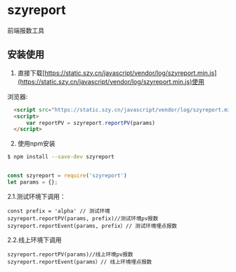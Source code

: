 # szyreport

 
前端报数工具  


## 安装使用

1. 直接下载[https://static.szy.cn/javascript/vendor/log/szyreport.min.js](https://static.szy.cn/javascript/vendor/log/szyreport.min.js)使用  


浏览器:
``` html
  <script src="https://static.szy.cn/javascript/vendor/log/szyreport.min.js"></script>
  <script>
      var reportPV = szyreport.reportPV(params)
  </script>
```
2. 使用npm安装
``` bash
$ npm install --save-dev szyreport
```


``` javascript

const szyreport = require('szyreport')
let params = {};
```

2.1.测试环境下调用：
```
const prefix = 'alpha' // 测试环境
szyreport.reportPV(params, prefix)//测试环境pv报数
szyreport.reportEvent(params, prefix）// 测试环境埋点报数
```
2.2.线上环境下调用
```
szyreport.reportPV(params)//线上环境pv报数
szyreport.reportEvent(params）// 线上环境埋点报数
```


